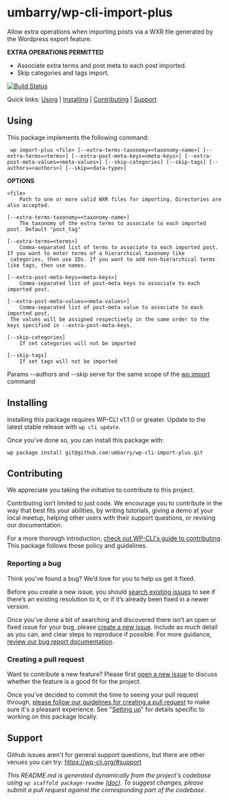 umbarry/wp-cli-import-plus
===================

Allow extra operations when importing posts via a WXR file generated by the Wordpress export feature.

**EXTRA OPERATIONS PERMITTED**

 - Associate extra terms and post meta to each post imported.
 - Skip categories and tags import.

[![Build Status](https://travis-ci.org/umbarry/wp-cli-import-plus.svg?branch=master)](https://travis-ci.org/umbarry/wp-cli-import-plus)

Quick links: [Using](#using) | [Installing](#installing) | [Contributing](#contributing) | [Support](#support)

## Using

This package implements the following command:

	 wp import-plus <file> [--extra-terms-taxonomy=<taxonomy-name>] [--extra-terms=<terms>] [--extra-post-meta-keys=<meta-keys>] [--extra-post-meta-values=<meta-values>] [--skip-categories] [--skip-tags] [--authors=<authors>] [--skip=<data-type>]

**OPTIONS**

	<file>
		Path to one or more valid WXR files for importing. Directories are also accepted.

	[--extra-terms-taxonomy=<taxonomy-name>]
		The taxonomy of the extra terms to associate to each imported post. Default "post_tag"
		
	[--extra-terms=<terms>]
		Comma-separated list of terms to associate to each imported post. If you want to enter terms of a hierarchical taxonomy like
     categories, then use IDs. If you want to add non-hierarchical terms like tags, then use names.
     
    [--extra-post-meta-keys=<meta-keys>]
     	Comma-separated list of post-meta keys to associate to each imported post.
     	
    [--extra-post-meta-values=<meta-values>]
    	Comma-separated list of post-meta value to associate to each imported post.
     The values will be assigned respectively in the same order to the keys specified in --extra-post-meta-keys.
     
    [--skip-categories]
    	If set categories will not be imported
    	
	[--skip-tags]
		If set tags will not be imported

Params --authors and --skip serve for the same scope of the [wp import](https://developer.wordpress.org/cli/commands/import/) command

## Installing

Installing this package requires WP-CLI v1.1.0 or greater. Update to the latest stable release with `wp cli update`.

Once you've done so, you can install this package with:

    wp package install git@github.com:umbarry/wp-cli-import-plus.git

## Contributing

We appreciate you taking the initiative to contribute to this project.

Contributing isn’t limited to just code. We encourage you to contribute in the way that best fits your abilities, by writing tutorials, giving a demo at your local meetup, helping other users with their support questions, or revising our documentation.

For a more thorough introduction, [check out WP-CLI's guide to contributing](https://make.wordpress.org/cli/handbook/contributing/). This package follows those policy and guidelines.

### Reporting a bug

Think you’ve found a bug? We’d love for you to help us get it fixed.

Before you create a new issue, you should [search existing issues](https://github.com/umbarry/wp-cli-import-plus/issues?q=label%3Abug%20) to see if there’s an existing resolution to it, or if it’s already been fixed in a newer version.

Once you’ve done a bit of searching and discovered there isn’t an open or fixed issue for your bug, please [create a new issue](https://github.com/umbarry/wp-cli-import-plus/issues/new). Include as much detail as you can, and clear steps to reproduce if possible. For more guidance, [review our bug report documentation](https://make.wordpress.org/cli/handbook/bug-reports/).

### Creating a pull request

Want to contribute a new feature? Please first [open a new issue](https://github.com/umbarry/wp-cli-import-plus/issues/new) to discuss whether the feature is a good fit for the project.

Once you've decided to commit the time to seeing your pull request through, [please follow our guidelines for creating a pull request](https://make.wordpress.org/cli/handbook/pull-requests/) to make sure it's a pleasant experience. See "[Setting up](https://make.wordpress.org/cli/handbook/pull-requests/#setting-up)" for details specific to working on this package locally.

## Support

Github issues aren't for general support questions, but there are other venues you can try: https://wp-cli.org/#support


*This README.md is generated dynamically from the project's codebase using `wp scaffold package-readme` ([doc](https://github.com/wp-cli/scaffold-package-command#wp-scaffold-package-readme)). To suggest changes, please submit a pull request against the corresponding part of the codebase.*
